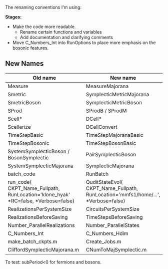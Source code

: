The renaming conventions I'm using:

**Stages:**
 - Make the code more readable.
    - Rename certain functions and variables
    - Add documentation and clarifying comments
 - Move C_Numbers_Int into RunOptions to place more emphasis on the bosonic features.

## New Names 

 Old name | New name
---|---
Measure | MeasureMajorana
Smetric | SymplecticMetricMajorana
SmetricBoson | SymplecticMetricBoson
SProd | SProdB / SProdM
Scell* | DCell*
Scellerize | DCellConvert
TimeStepBasic | TimeStepMajoranaBasic
TimeStepBosonic | TimeStepBosonBasic
SystemSymplecticBoson / BosonSymplectic | PairSymplecticBoson
SystemSymplecticMajorana | SymplecticMajorana
batch_code | RunBatch
run_code(<br>CKPT_Name_Fullpath,<br>RunLocation='klone_hyak'<br>\*RC=false, \*Verbose=false) | QuditStateEvol(<br>CKPT_Name_Fullpath,<br>RunLocation='mmfs1/home/...',<br>\*Verbose=false)
RealizationsPerSystemSize | CircuitsPerSystemSize
RealizationsBeforeSaving | TimeStepsBeforeSaving
Number_ParallelRealizations | Number_ParallelStates
C_Numbers_Int | C_Numbers_Hdim
make_batch_ckpts.m | Create_Jobs.m
CliffordSymplecticMajorana.m | CNumToMajSymplectic.m

To test:
subPeriod<0 for fermions and bosons.